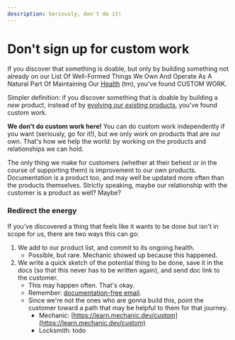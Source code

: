 ```yaml
---
description: Seriously, don't do it!
---
```


# Don't sign up for custom work

If you discover that something is doable, but only by building something not already on our List Of Well-Formed Things We Own And Operate As A Natural Part Of Maintaining Our [Health](../../priorities.md) (tm), you've found CUSTOM WORK.

Simpler definition: if you discover something that is doable by building a _new_ product, instead of by [evolving our _existing_ products](../3-save/3a-record.md), you've found custom work.

**We don't do custom work here!** You can do custom work independently if you want (seriously, go for it!), but we only work on products that are our own. That's how we help the world: by working on the products and relationships we can hold.

The only thing we make for customers (whether at their behest or in the course of supporting them) is improvement to our own products. Documentation is a product too, and may well be updated more often than the products themselves. Strictly speaking, maybe our relationship with the customer is a product as well? Maybe?

### Redirect the energy

If you've discovered a thing that feels like it wants to be done but isn't in scope for _us_, there are two ways this can go:

1. We add to our product list, and commit to its ongoing health.
   * Possible, but rare. Mechanic showed up because this happened.
2. We write a quick sketch of the potential thing to be done, save it in the docs (so that this never has to be written again), and send doc link to the customer.
   * This may happen often. That's okay.
   * Remember: [documentation-free email](../3-save/3b-push.md).
   * Since we're not the ones who are gonna build this, point the customer toward a path that may be helpful to them for that journey.
     * Mechanic: [https://learn.mechanic.dev/custom](https://learn.mechanic.dev/custom)
     * Locksmith: todo
